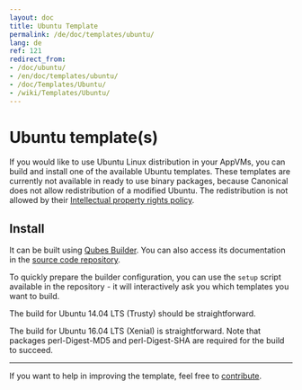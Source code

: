 ```yaml
---
layout: doc
title: Ubuntu Template
permalink: /de/doc/templates/ubuntu/
lang: de
ref: 121
redirect_from:
- /doc/ubuntu/
- /en/doc/templates/ubuntu/
- /doc/Templates/Ubuntu/
- /wiki/Templates/Ubuntu/
---
```


Ubuntu template(s)
==================

If you would like to use Ubuntu Linux distribution in your AppVMs, you can build and
install one of the available Ubuntu templates. These templates are currently not
available in ready to use binary packages, because Canonical does not allow
redistribution of a modified Ubuntu. The redistribution is not allowed by their
[Intellectual property rights policy](https://www.ubuntu.com/legal/terms-and-policies/intellectual-property-policy).


Install
-------

It can be built using [Qubes Builder](/de/doc/qubes-builder/). You can also access its
documentation in the [source code
repository](https://github.com/QubesOS/qubes-builder/blob/master/README.md).

To quickly prepare the builder configuration, you can use the `setup` script
available in the repository - it will interactively ask you which templates you
want to build.

The build for Ubuntu 14.04 LTS (Trusty) should be straightforward.

The build for Ubuntu 16.04 LTS (Xenial) is straightforward. Note that packages perl-Digest-MD5 and perl-Digest-SHA are required for the build to succeed.


----------

If you want to help in improving the template, feel free to
[contribute](/de/doc/contributing/).
